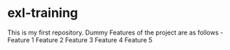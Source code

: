 # exl-training

This is my first repository.
Dummy Features of the project are as follows - 
Feature 1
Feature 2
Feature 3
Feature 4
Feature 5

